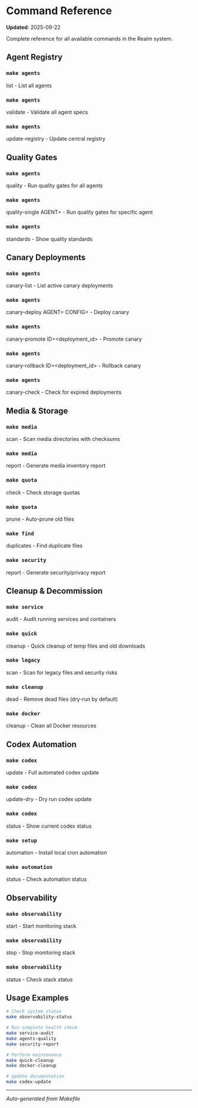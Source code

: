 # Command Reference

**Updated**: 2025-09-22

Complete reference for all available commands in the Realm system.

## Agent Registry

### `make agents`
list                 - List all agents

### `make agents`
validate             - Validate all agent specs

### `make agents`
update-registry      - Update central registry

## Quality Gates

### `make agents`
quality              - Run quality gates for all agents

### `make agents`
quality-single AGENT=<name> - Run quality gates for specific agent

### `make agents`
standards            - Show quality standards

## Canary Deployments

### `make agents`
canary-list          - List active canary deployments

### `make agents`
canary-deploy AGENT=<name> CONFIG=<file> - Deploy canary

### `make agents`
canary-promote ID=<deployment_id> - Promote canary

### `make agents`
canary-rollback ID=<deployment_id> - Rollback canary

### `make agents`
canary-check         - Check for expired deployments

## Media & Storage

### `make media`
scan                  - Scan media directories with checksums

### `make media`
report                - Generate media inventory report

### `make quota`
check                 - Check storage quotas

### `make quota`
prune                 - Auto-prune old files

### `make find`
duplicates             - Find duplicate files

### `make security`
report             - Generate security/privacy report

## Cleanup & Decommission

### `make service`
audit               - Audit running services and containers

### `make quick`
cleanup               - Quick cleanup of temp files and old downloads

### `make legacy`
scan                 - Scan for legacy files and security risks

### `make cleanup`
dead                - Remove dead files (dry-run by default)

### `make docker`
cleanup              - Clean all Docker resources

## Codex Automation

### `make codex`
update                - Full automated codex update

### `make codex`
update-dry            - Dry run codex update

### `make codex`
status                - Show current codex status

### `make setup`
automation            - Install local cron automation

### `make automation`
status           - Check automation status

## Observability

### `make observability`
start         - Start monitoring stack

### `make observability`
stop          - Stop monitoring stack

### `make observability`
status        - Check stack status

## Usage Examples

```bash
# Check system status
make observability-status

# Run complete health check
make service-audit
make agents-quality
make security-report

# Perform maintenance
make quick-cleanup
make docker-cleanup

# Update documentation
make codex-update
```

---
*Auto-generated from Makefile*
